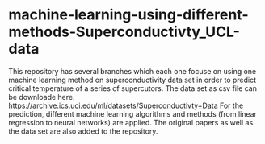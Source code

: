 # machine-learning-using-different-methods-Superconductivty_UCL-data
This repository has several branches which each one focuse on using one machine learning method on superconductivity data set
in order to predict critical temperature of a series of supercutors.
The data set as csv file can be downloade here.
https://archive.ics.uci.edu/ml/datasets/Superconductivty+Data
For the prediction, different machine learning algorithms and methods (from linear regression to neural networks) are applied.
The original papers  as well as the data set are also added to the repository.

